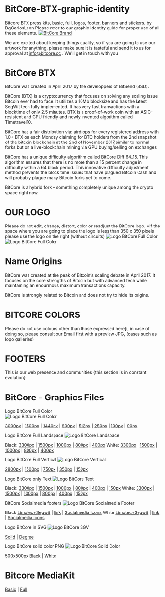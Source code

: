 # BitCore-BTX-graphic-identity
Bitcore BTX press kits, basic, full, logos, footer, banners and stickers. by DgCarlosLeon
Please refer to our graphic identity guide for proper use of all these elements.
<a target="_blank" rel="noopener noreferrer" href="https://bitcore.cc"><img src="https://bitcore.cc/wp-content/uploads/2019/05/bannerBitcoreBrandGithub.png" alt="BitCore Brand"></a>

We are excited about keeping things quality, so if you are going to use our artwork for anything, please make sure it is tasteful and send it to us for approval at info@bitcore.cc . We'll get in touch with you

# BitCore BTX
BitCore was created in April 2017 by the developpers of BitSend (BSD).

BitCore (BTX) is a cryptocurrency that focuses on solving any scaling issue Bitcoin ever had to face. It utilizes a 10Mb blocksize and has the latest SegWit tech fully implemented. It has very fast transactions with a blocktime of only 2.5 minutes. BTX is a proof-of-work coin with an ASIC-resistent and GPU friendly and newly invented algorithm called Timetravel10.

BitCore has a fair distribution via:
airdrops for every registered address with 1.0+ BTX on each Monday
claiming for BTC holders from the 2nd snapshot of the bitcoin blockchain at the 2nd of November 2017,similar to normal forks but on a live-blockchain
mining via GPU
buying/selling on exchanges

BitCore has a unique difficulty algorithm called BitCore Diff 64_15. This algorithm ensures that there is no more than a 15 percent change in difficulty within a 64 block period. This innovative difficulty adjustment method prevents the block time issues that have plagued Bitcoin Cash and will probably plague many Bitcoin forks yet to come.

BitCore is a hybrid fork – something completely unique among the crypto space right now.

# OUR LOGO
Please do not edit, change, distort, color or readjust the BitCore logo.
*If the space where you are going to place the logo is less than 350 x 350 pixels please use the logo on the right (without circuits)
<img src="https://github.com/LIMXTEC/Limxtec.org-Media-Gallery/blob/master/BitCore/Logos/BitCoreLogoFullVertical285x350px.png" alt="Logo BitCore Full Color" style="max-width:100%;">
<img src="https://github.com/LIMXTEC/Limxtec.org-Media-Gallery/blob/master/BitCore/Logos/BitCoreLogoLandscapeFull400x126px.png" alt="Logo BitCore Full Color" style="max-width:100%;">

# Name Origins
BitCore was created at the peak of Bitcoin‘s scaling debate in April 2017. It focuses on the core strengths of Bitcoin but with advanced tech while maintaining an enourmous maximum transactions capacity.

BitCore is strongly related to Bitcoin and does not try to hide its origins.

# BITCORE COLORS
Please do not use colours other than those expressed here[i, in case of doing so, please consult our Email first with a preview JPG, (cases such as logo galleries)


# FOOTERS
This is our web presence and communities {this section is in constant evolution}

# BitCore - Graphics Files

Logo BitCore Full Color<br>
<img src="https://github.com/LIMXTEC/Limxtec.org-Media-Gallery/blob/master/BitCore/Logos/BitCoreLogoFull250x250px.png" alt="Logo BitCore Full Color" style="max-width:100%;">

<a target="_blank" rel="noopener noreferrer" href="https://github.com/LIMXTEC/Limxtec.org-Media-Gallery/blob/master/BitCore/Logos/BitCoreLogoFull3000x3000px.png">3000px</a> | <a target="_blank" rel="noopener noreferrer" href="https://github.com/LIMXTEC/Limxtec.org-Media-Gallery/blob/master/BitCore/Logos/BitCoreLogoFull1500x1500px.png">1500px</a> | <a target="_blank" rel="noopener noreferrer" href="https://github.com/LIMXTEC/Limxtec.org-Media-Gallery/blob/master/BitCore/Logos/BitCoreLogoFull1440x1440px.png">1440px</a> | <a target="_blank" rel="noopener noreferrer" href="https://github.com/LIMXTEC/Limxtec.org-Media-Gallery/blob/master/BitCore/Logos/BitCoreLogoFull800x800px.png">800px</a> | <a target="_blank" rel="noopener noreferrer" href="https://github.com/LIMXTEC/Limxtec.org-Media-Gallery/blob/master/BitCore/Logos/BitCoreLogoFull512x512px.png">512px</a> | <a target="_blank" rel="noopener noreferrer" href="https://github.com/LIMXTEC/Limxtec.org-Media-Gallery/blob/master/BitCore/Logos/BitCoreLogoFull250x250px.png">250px</a> | <a target="_blank" rel="noopener noreferrer" href="https://github.com/LIMXTEC/Limxtec.org-Media-Gallery/blob/master/BitCore/Logos/BitCoreLogoFull100x100px.png">100px</a> | <a target="_blank" rel="noopener noreferrer" href="https://github.com/LIMXTEC/Limxtec.org-Media-Gallery/blob/master/BitCore/Logos/BitCoreLogoFull90x90px.png">90px</a>

Logo BitCore Full Landspace
<img src="https://github.com/LIMXTEC/Limxtec.org-Media-Gallery/blob/master/BitCore/Logos/BitCoreLogoLandscapeFull800x252px.png" alt="Logo BitCore Landspace" style="max-width:100%;">

Black: <a target="_blank" rel="noopener noreferrer" href="https://github.com/LIMXTEC/Limxtec.org-Media-Gallery/blob/master/BitCore/Logos/BitCoreLogoLandscapeFull3300x1038px.png">3300px</a>  | <a target="_blank" rel="noopener noreferrer" href="https://github.com/LIMXTEC/Limxtec.org-Media-Gallery/blob/master/BitCore/Logos/BitCoreLogoLandscapeFull1500x472px.png">1500px</a>  | <a target="_blank" rel="noopener noreferrer" href="https://github.com/LIMXTEC/Limxtec.org-Media-Gallery/blob/master/BitCore/Logos/BitCoreLogoLandscapeFull1000x315px.png">1000px</a>  | <a target="_blank" rel="noopener noreferrer" href="https://github.com/LIMXTEC/Limxtec.org-Media-Gallery/blob/master/BitCore/Logos/BitCoreLogoLandscapeFull800x252px.png">800px</a>  | <a target="_blank" rel="noopener noreferrer" href="https://github.com/LIMXTEC/Limxtec.org-Media-Gallery/blob/master/BitCore/Logos/BitCoreLogoLandscapeFull400x126px.png">400px</a> 
White: <a target="_blank" rel="noopener noreferrer" href="https://github.com/LIMXTEC/Limxtec.org-Media-Gallery/blob/master/BitCore/Logos/BitCoreLogoLandscapeFull3300x1038pxWhite.png">3300px</a>  | <a target="_blank" rel="noopener noreferrer" href="https://github.com/LIMXTEC/Limxtec.org-Media-Gallery/blob/master/BitCore/Logos/BitCoreLogoLandscapeFull1500x472pxWhite.png">1500px</a>  | <a target="_blank" rel="noopener noreferrer" href="https://github.com/LIMXTEC/Limxtec.org-Media-Gallery/blob/master/BitCore/Logos/BitCoreLogoLandscapeFull1000x315pxWhite.png">1000px</a>  | <a target="_blank" rel="noopener noreferrer" href="https://github.com/LIMXTEC/Limxtec.org-Media-Gallery/blob/master/BitCore/Logos/BitCoreLogoLandscapeFull800x252pxWhite.png">800px</a>  | <a target="_blank" rel="noopener noreferrer" href="https://github.com/LIMXTEC/Limxtec.org-Media-Gallery/blob/master/BitCore/Logos/BitCoreLogoLandscapeFull400x126pxWhite.png">400px</a> 

Logo BitCore Full Vertical
<img src="https://github.com/LIMXTEC/Limxtec.org-Media-Gallery/blob/master/BitCore/Logos/BitCoreLogoFullVertical285x350px.png" alt="Logo BitCore Vertical" style="max-width:100%;">

<a target="_blank" rel="noopener noreferrer" href="https://github.com/LIMXTEC/Limxtec.org-Media-Gallery/blob/master/BitCore/Logos/BitCoreLogoFullVertical2284x2800px.png">2800px</a> | <a target="_blank" rel="noopener noreferrer" href="https://github.com/LIMXTEC/Limxtec.org-Media-Gallery/blob/master/BitCore/Logos/BitCoreLogoFullVertical1223x1500px.png">1500px</a> | <a target="_blank" rel="noopener noreferrer" href="https://github.com/LIMXTEC/Limxtec.org-Media-Gallery/blob/master/BitCore/Logos/BitCoreLogoFullVertical612x750px.png">750px</a> | <a target="_blank" rel="noopener noreferrer" href="https://github.com/LIMXTEC/Limxtec.org-Media-Gallery/blob/master/BitCore/Logos/BitCoreLogoFullVertical285x350px.png">350px</a> | <a target="_blank" rel="noopener noreferrer" href="https://github.com/LIMXTEC/Limxtec.org-Media-Gallery/blob/master/BitCore/Logos/BitCoreLogoFullVertical122x150px.png">150px</a>

Logo BitCore only Text
<img src="https://github.com/LIMXTEC/Limxtec.org-Media-Gallery/blob/master/BitCore/Logos/BitCoreTxtLandscapeFull400x126px.png" alt="Logo BitCore Text" style="max-width:100%;">

Black: <a target="_blank" rel="noopener noreferrer" href="https://github.com/LIMXTEC/Limxtec.org-Media-Gallery/blob/master/BitCore/Logos/BitCoreTxtLandscapeFull3300x1038px.png">3300px</a> | <a target="_blank" rel="noopener noreferrer" href="https://github.com/LIMXTEC/Limxtec.org-Media-Gallery/blob/master/BitCore/Logos/BitCoreTxtLandscapeFull1500x472px.png">1500px</a> | <a target="_blank" rel="noopener noreferrer" href="https://github.com/LIMXTEC/Limxtec.org-Media-Gallery/blob/master/BitCore/Logos/BitCoreTxtLandscapeFull1000x315px.png">1000px</a> | <a target="_blank" rel="noopener noreferrer" href="https://github.com/LIMXTEC/Limxtec.org-Media-Gallery/blob/master/BitCore/Logos/BitCoreTxtLandscapeFull800x252px.png">800px</a> | <a target="_blank" rel="noopener noreferrer" href="https://github.com/LIMXTEC/Limxtec.org-Media-Gallery/blob/master/BitCore/Logos/BitCoreTxtLandscapeFull400x126px.png">400px</a> | <a target="_blank" rel="noopener noreferrer" href="https://github.com/LIMXTEC/Limxtec.org-Media-Gallery/blob/master/BitCore/Logos/BitCoreTxtLandscapeFull150x47px.png">150px</a>
White: <a target="_blank" rel="noopener noreferrer" href="https://github.com/LIMXTEC/Limxtec.org-Media-Gallery/blob/master/BitCore/Logos/BitCoreTxtLandscapeFull3300x1038pxWhite.png">3300px</a> | <a target="_blank" rel="noopener noreferrer" href="https://github.com/LIMXTEC/Limxtec.org-Media-Gallery/blob/master/BitCore/Logos/BitCoreTxtLandscapeFull1500x472pxWhite.png">1500px</a> | <a target="_blank" rel="noopener noreferrer" href="https://github.com/LIMXTEC/Limxtec.org-Media-Gallery/blob/master/BitCore/Logos/BitCoreTxtLandscapeFull1000x315pxWhite.png">1000px</a> | <a target="_blank" rel="noopener noreferrer" href="https://github.com/LIMXTEC/Limxtec.org-Media-Gallery/blob/master/BitCore/Logos/BitCoreTxtLandscapeFull800x252pxWhite.png">800px</a> | <a target="_blank" rel="noopener noreferrer" href="https://github.com/LIMXTEC/Limxtec.org-Media-Gallery/blob/master/BitCore/Logos/BitCoreTxtLandscapeFull400x126pxWhite.png">400px</a> | <a target="_blank" rel="noopener noreferrer" href="https://github.com/LIMXTEC/Limxtec.org-Media-Gallery/blob/master/BitCore/Logos/BitCoreTxtLandscapeFull150x47pxWhite.png">150px</a>

BitCore Socialmedia footers
<img src="https://github.com/LIMXTEC/Limxtec.org-Media-Gallery/blob/master/BitCore/Logos/Limxtec%2BSegwitBlack.png" alt="Logo BitCore Socialmedia Footer" style="max-width:100%;">

Black <a target="_blank" rel="noopener noreferrer" href="https://github.com/LIMXTEC/Limxtec.org-Media-Gallery/blob/master/BitCore/Logos/Limxtec%2BSegwitBlack.png">Limxtec+Segwit</a> | <a target="_blank" rel="noopener noreferrer" href="https://github.com/LIMXTEC/Limxtec.org-Media-Gallery/blob/master/BitCore/Logos/BitcoreLinkBlack.png">link</a> | <a target="_blank" rel="noopener noreferrer" href="https://github.com/LIMXTEC/Limxtec.org-Media-Gallery/blob/master/BitCore/Logos/BitCoreSocialMediaBlack.png">Socialmedia icons</a>
White <a target="_blank" rel="noopener noreferrer" href="https://github.com/LIMXTEC/Limxtec.org-Media-Gallery/blob/master/BitCore/Logos/Limxtec%2BSegwitWhite.png">Limxtec+Segwit</a> | <a target="_blank" rel="noopener noreferrer" href="https://github.com/LIMXTEC/Limxtec.org-Media-Gallery/blob/master/BitCore/Logos/BitcoreLinkWhite.png">link</a> | <a target="_blank" rel="noopener noreferrer" href="https://github.com/LIMXTEC/Limxtec.org-Media-Gallery/blob/master/BitCore/Logos/BitCoreSocialMediaWhite.png">Socialmedia icons</a>

Logo BitCore in SVG
<img src="https://github.com/LIMXTEC/Limxtec.org-Media-Gallery/blob/master/BitCore/Logos/BitCoreLogoFull250x250px.png" alt="Logo BitCore SGV" style="max-width:100%;">

<a target="_blank" rel="noopener noreferrer" href="https://github.com/LIMXTEC/Limxtec.org-Media-Gallery/blob/master/BitCore/Logos/LogoBitcoreBTXmay2019.svg">Solid</a> | <a target="_blank" rel="noopener noreferrer" href="https://github.com/LIMXTEC/Limxtec.org-Media-Gallery/blob/master/BitCore/Logos/LogoBitcoreBTXmay2019degree.svg">Degree</a>

Logo BitCore solid color PNG
<img src="https://github.com/LIMXTEC/Limxtec.org-Media-Gallery/blob/master/BitCore/Logos/LogoBitCoreBlackSolidColor.png" alt="Logo BitCore Solid Color" style="max-width:50%;">

500x500px <a target="_blank" rel="noopener noreferrer" href="https://github.com/LIMXTEC/Limxtec.org-Media-Gallery/blob/master/BitCore/Logos/LogoBitCoreBlackSolidColor.png">Black</a> | <a target="_blank" rel="noopener noreferrer" href="https://github.com/LIMXTEC/Limxtec.org-Media-Gallery/blob/master/BitCore/Logos/LogoBitCoreWhiteSolidColor.png">White</a>

# Bitcore MediaKit

<a target="_blank" rel="noopener noreferrer" href="https://github.com/LIMXTEC/Limxtec.org-Media-Gallery/blob/master/BitCore/Logos/BitCoreMediaKitBasic2019.rar">Basic</a> | <a target="_blank" rel="noopener noreferrer" href="https://github.com/LIMXTEC/Limxtec.org-Media-Gallery/blob/master/BitCore/Logos/BitCoreMediaKitFull2019.rar">Full</a>